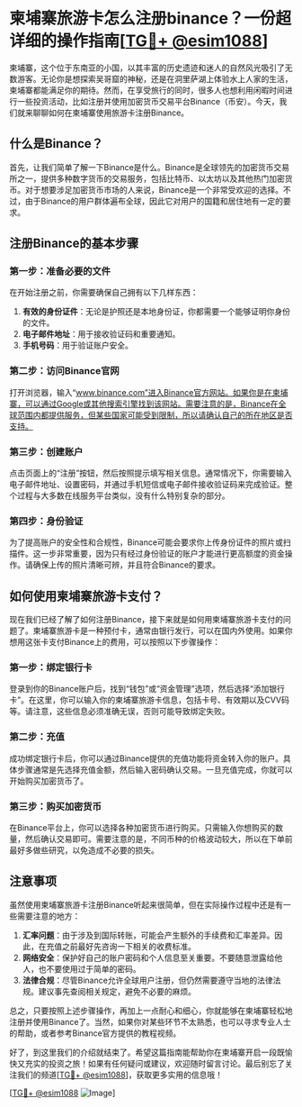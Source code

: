 # 柬埔寨旅游卡怎么注册binance？一份超详细的操作指南[[TG💪+ @esim1088](https://t.me/s/esim1088)]

柬埔寨，这个位于东南亚的小国，以其丰富的历史遗迹和迷人的自然风光吸引了无数游客。无论你是想探索吴哥窟的神秘，还是在洞里萨湖上体验水上人家的生活，柬埔寨都能满足你的期待。然而，在享受旅行的同时，很多人也想利用闲暇时间进行一些投资活动，比如注册并使用加密货币交易平台Binance（币安）。今天，我们就来聊聊如何在柬埔寨使用旅游卡注册Binance。

## 什么是Binance？

首先，让我们简单了解一下Binance是什么。Binance是全球领先的加密货币交易所之一，提供多种数字货币的交易服务，包括比特币、以太坊以及其他热门加密货币。对于想要涉足加密货币市场的人来说，Binance是一个非常受欢迎的选择。不过，由于Binance的用户群体遍布全球，因此它对用户的国籍和居住地有一定的要求。

## 注册Binance的基本步骤

### 第一步：准备必要的文件

在开始注册之前，你需要确保自己拥有以下几样东西：

1. **有效的身份证件**：无论是护照还是本地身份证，你都需要一个能够证明你身份的文件。
2. **电子邮件地址**：用于接收验证码和重要通知。
3. **手机号码**：用于验证账户安全。

### 第二步：访问Binance官网

打开浏览器，输入“www.binance.com”进入Binance官方网站。如果你是在柬埔寨，可以通过Google或其他搜索引擎找到该网站。需要注意的是，Binance在全球范围内都提供服务，但某些国家可能受到限制，所以请确认自己的所在地区是否支持。

### 第三步：创建账户

点击页面上的“注册”按钮，然后按照提示填写相关信息。通常情况下，你需要输入电子邮件地址、设置密码，并通过手机短信或电子邮件接收验证码来完成验证。整个过程与大多数在线服务平台类似，没有什么特别复杂的部分。

### 第四步：身份验证

为了提高账户的安全性和合规性，Binance可能会要求你上传身份证件的照片或扫描件。这一步非常重要，因为只有经过身份验证的账户才能进行更高额度的资金操作。请确保上传的照片清晰可辨，并且符合Binance的要求。

## 如何使用柬埔寨旅游卡支付？

现在我们已经了解了如何注册Binance，接下来就是如何用柬埔寨旅游卡支付的问题了。柬埔寨旅游卡是一种预付卡，通常由银行发行，可以在国内外使用。如果你想用这张卡支付Binance上的费用，可以按照以下步骤操作：

### 第一步：绑定银行卡

登录到你的Binance账户后，找到“钱包”或“资金管理”选项，然后选择“添加银行卡”。在这里，你可以输入你的柬埔寨旅游卡信息，包括卡号、有效期以及CVV码等。请注意，这些信息必须准确无误，否则可能导致绑定失败。

### 第二步：充值

成功绑定银行卡后，你可以通过Binance提供的充值功能将资金转入你的账户。具体步骤通常是先选择充值金额，然后输入密码确认交易。一旦充值完成，你就可以开始购买加密货币了。

### 第三步：购买加密货币

在Binance平台上，你可以选择各种加密货币进行购买。只需输入你想购买的数量，然后确认交易即可。需要注意的是，不同币种的价格波动较大，所以在下单前最好多做些研究，以免造成不必要的损失。

## 注意事项

虽然使用柬埔寨旅游卡注册Binance听起来很简单，但在实际操作过程中还是有一些需要注意的地方：

1. **汇率问题**：由于涉及到国际转账，可能会产生额外的手续费和汇率差异。因此，在充值之前最好先咨询一下相关的收费标准。
2. **网络安全**：保护好自己的账户密码和个人信息至关重要。不要随意泄露给他人，也不要使用过于简单的密码。
3. **法律合规**：尽管Binance允许全球用户注册，但仍然需要遵守当地的法律法规。建议事先查阅相关规定，避免不必要的麻烦。

总之，只要按照上述步骤操作，再加上一点耐心和细心，你就能够在柬埔寨轻松地注册并使用Binance了。当然，如果你对某些环节不太熟悉，也可以寻求专业人士的帮助，或者参考Binance官方提供的教程视频。

好了，到这里我们的介绍就结束了。希望这篇指南能帮助你在柬埔寨开启一段既愉快又充实的投资之旅！如果有任何疑问或建议，欢迎随时留言讨论。最后别忘了关注我们的频道[[TG💪+ @esim1088](https://t.me/s/esim1088)]，获取更多实用的信息哦！

[[TG💪+ @esim1088](https://t.me/s/esim1088) ![Image](https://i.postimg.cc/4NQfJmqS/Snipaste-2025-05-13-00-14-12.png)]